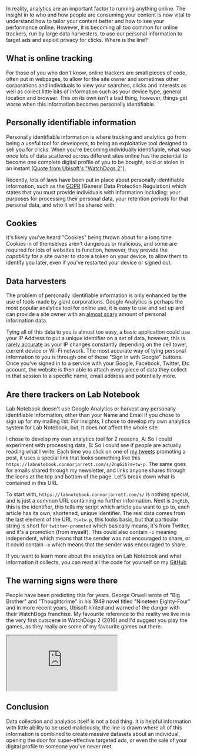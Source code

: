 <!-- 
# title: The ethics of tracking and analytics on the internet 
# description: I look at how analytics and tracking work online, and dispel some common myths
# seo-description: Connor Jarrett explores the ethics of tracking and analytics online and how to make them more ethical and privacy-first
# categories: Privacy
# keywords: ethics, tracking, privacy, analytics, online privacy, online ethics, privacy-fist, security, personal information
# image: tracking-ethics.png
# date: 2023-5-26
-->
In reality, analytics are an important factor to running anything online. The insight in to who and how people are consuming your content is now vital to understand how to tailor your content better and how to see your performance online. However, it is becoming all too common for online trackers, run by large data harvesters, to use our personal information to target ads and exploit privacy for clicks. Where is the line?

## What is online tracking
For those of you who don't know, online trackers are small pieces of code, often put in webpages, to allow for the site owner and sometimes other corporations and individuals to view your searches, clicks and interests as well as collect little bits of information such as your device type, general location and browser. This on its own isn't a bad thing, however, things get worse when this information becomes personally identifiable.

## Personally identifiable information
Personally identifiable information is where tracking and analytics go from being a useful tool for developers, to being an exploitative tool designed to sell you for clicks. When you're becoming individually identifiable, what was once lots of data scattered across different sites online has the potential to become one complete digital profile of you to be bought, sold or stolen in an instant [(Quote from Ubisoft's "WatchDogs 2")](https://www.youtube.com/watch?v=scyA9cnbja4&t=48s).

Recently, lots of laws have been put in place about personally identifiable information, such as the [GDPR](https://gdpr-info.eu)  (General Data Protection Regulation) which states that you must provide individuals with information including: your purposes for processing their personal data, your retention periods for that personal data, and who it will be shared with.

## Cookies
It's likely you've heard "Cookies" being thrown about for a long time. Cookies in of themselves aren't dangerous or malicious, and some are required for lots of websites to function, however, they provide the *capability* for a site owner to store a token on your device, to allow them to identify you later, even if you've restarted your device or signed out.

## Data harvesters
The problem of personally identifiable information is only enhanced by the use of tools made by giant corporations. Google Analytics is perhaps the most popular analytics tool for online use, it is easy to use and set up and can provide a site owner with an [almost scary](https://support.google.com/firebase/answer/9268042) amount of personal information data.

Tying all of this data to you is almost too easy, a basic application could use your IP Address to put a unique identifier on a set of data, however, this is [rarely accurate](https://whatismyipaddress.com/ip-basics#:~:text=As%20you%20move%20from%20the,your%20computer%20and%20flip%20switches.) as your IP changes constantly depending on the cell tower, current device or Wi-Fi network. The most accurate way of tying personal information to you is through one of those "Sign in with Google" buttons. Once you've signed in to a service with your Google, Facebook, Twitter, Etc account, the website is then able to attach every piece of data they collect in that session to a specific name, email address and potentially more.

## Are there trackers on Lab Notebook
Lab Notebook doesn't use Google Analytics or harvest any personally identifiable information, other than your Name and Email if you chose to sign up for my mailing list. For insights, I chose to develop my own analytics system for Lab Notebook, but, it does not affect the whole site. 

I chose to develop my own analytics tool for 2 reasons, A: So I could experiment with processing data, B: So I could see if people are actually reading what I write. Each time you click on one of [my tweets](https://twitter.com/ConnorJrt) promoting a post, it uses a special link that looks something like this `https://labnotebook.connorjarrett.com/s/2ng6ib?s=tw-p`. The same goes for emails shared through my newsletter, and links anyone shares through the icons at the top and bottom of the page. Let's break down what is contained in this URL

To start with, `https://labnotebook.connorjarrett.com/s/` is nothing special, and is just a common URL containing no further information. Next is `2ng6ib`, this is the identifier, this tells my script which article you want to go to, each article has its own, shortened, unique identifier. The real data comes from the last element of the URL `?s=tw-p`, this looks basic, but that particular string is short for `twitter-promoted` which basically means, it's from Twitter, and it's a promotion (from myself). This could also contain `-i` meaning independent, which means that the sender was not encouraged to share, or it could contain `-e` which means that the sender was encouraged to share.

If you want to learn more about the analytics on Lab Notebook and what information it collects, you can read all the code for yourself on my [GitHub](https://github.com/connorjarrett/lab-notebook/blob/master/js/share.js)

## The warning signs were there
People have been predicting this for years. George Orwell wrote of "Big Brother" and "Thoughtcrime" in his 1949 novel titled "Nineteen Eighty-Four" and in more recent years, Ubisoft hinted and warned of the danger with their WatchDogs franchise. My favourite reference to the reality we live in is the very first cutscene in WatchDogs 2 (2016) and I'd suggest you play the games, as they really are some of my favourite games out there.
<iframe class="youtube" src="https://www.youtube-nocookie.com/embed/scyA9cnbja4"></iframe>

## Conclusion
Data collection and analytics itself is not a bad thing. It is helpful information with little ability to be used maliciously, the line is drawn where all of this information is combined to create massive datasets about an individual, opening the door for super-effective targeted ads, or even the sale of your digital profile to someone you've never met.